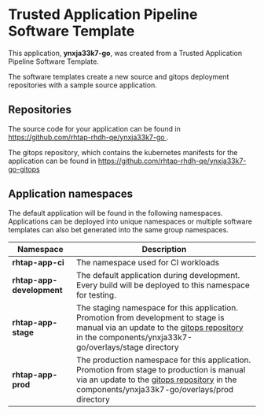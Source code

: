# Trusted Application Pipeline Software Template

This application, **ynxja33k7-go**, was created from a Trusted Application Pipeline Software Template.

The software templates create a new source and gitops deployment repositories with a sample source application. 

## Repositories

The source code for your application can be found in [https://github.com/rhtap-rhdh-qe/ynxja33k7-go ](https://github.com/rhtap-rhdh-qe/ynxja33k7-go ).
 
The gitops repository, which contains the kubernetes manifests for the application can be found in 
[https://github.com/rhtap-rhdh-qe/ynxja33k7-go-gitops ](https://github.com/rhtap-rhdh-qe/ynxja33k7-go-gitops ) 

## Application namespaces 

The default application will be found in the following namespaces. Applications can be deployed into unique namespaces or multiple software templates can also bet generated into the same group namespaces.  

|  Namespace   |  Description   |  
| -------- | -------- |
| **rhtap-app-ci** | The namespace used for CI workloads |
| **rhtap-app-development** | The default application during development. Every build will be deployed to this namespace for testing. |
| **rhtap-app-stage** | The staging namespace for this application. Promotion from development to stage is manual via an update to the [gitops repository](https://github.com/rhtap-rhdh-qe/ynxja33k7-go-gitops ) in the components/ynxja33k7-go/overlays/stage directory |
| **rhtap-app-prod** | The production namespace for this application. Promotion from stage to production is manual via an update to the [gitops repository](https://github.com/rhtap-rhdh-qe/ynxja33k7-go-gitops ) in the components/ynxja33k7-go/overlays/prod directory |